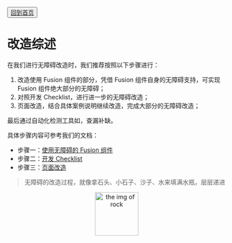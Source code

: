 <button>[回到首页](../index.md)</button>

# 改造综述

在我们进行无障碍改造时，我们推荐按照以下步骤进行：

1.  改造使用 Fusion 组件的部分，凭借 Fusion 组件自身的无障碍支持，可实现 Fusion 组件绝大部分的无障碍；
2.  对照开发 Checklist，进行进一步的无障碍改造；
3.  页面改造，结合具体案例说明继续改造，完成大部分的无障碍改造；

最后通过自动化检测工具如，查漏补缺。

具体步骤内容可参考我们的文档：

-   步骤一：[使用无障碍的 Fusion 组件](./component-usage.md)
-   步骤二：[开发 Checklist](./checklist.md)
-   步骤三：[页面改造](./content-creation.md)

> 无障碍的改造过程，就像拿石头、小石子、沙子、水来填满水瓶，层层递进

<div align="center"><img width=100 src="https://img.alicdn.com/tfs/TB1Nv4eNkPoK1RjSZKbXXX1IXXa-550-816.jpg" alt="the img of rock"></div>
